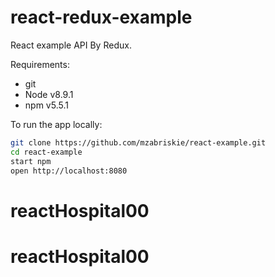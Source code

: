 # react-redux-example

React example API By Redux.

Requirements:
- git
- Node v8.9.1
- npm v5.5.1

To run the app locally:

```bash
git clone https://github.com/mzabriskie/react-example.git
cd react-example
start npm 
open http://localhost:8080
```

[React]: http://facebook.github.io/react/
[webpack]: http://webpack.github.io/
[babeljs]: https://babeljs.io/
# reactHospital00
# reactHospital00
